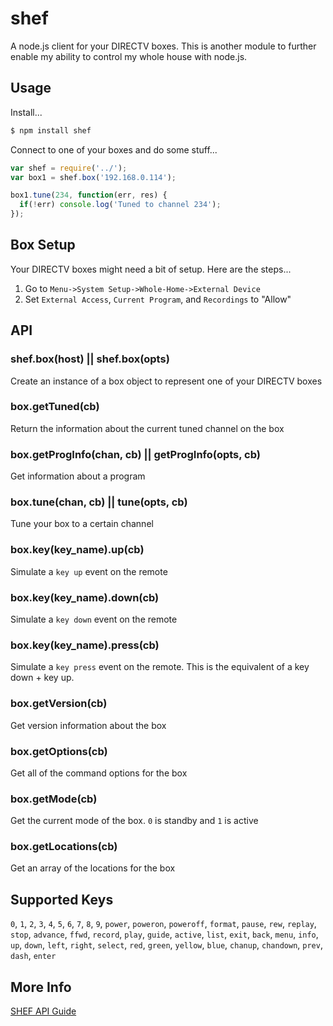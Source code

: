 shef
====

A node.js client for your DIRECTV boxes. This is another module to further enable my ability to control my whole house with node.js.

## Usage

Install...

```bash
$ npm install shef
```

Connect to one of your boxes and do some stuff...

```js
var shef = require('../');
var box1 = shef.box('192.168.0.114');

box1.tune(234, function(err, res) {
  if(!err) console.log('Tuned to channel 234');
});
```

## Box Setup

Your DIRECTV boxes might need a bit of setup. Here are the steps...

1. Go to `Menu->System Setup->Whole-Home->External Device`
2. Set `External Access`, `Current Program`, and `Recordings` to "Allow"

## API

### shef.box(host) || shef.box(opts)

Create an instance of a box object to represent one of your DIRECTV boxes

### box.getTuned(cb)

Return the information about the current tuned channel on the box

### box.getProgInfo(chan, cb) || getProgInfo(opts, cb)

Get information about a program

### box.tune(chan, cb) || tune(opts, cb)

Tune your box to a certain channel

### box.key(key_name).up(cb)

Simulate a `key up` event on the remote

### box.key(key_name).down(cb)

Simulate a `key down` event on the remote

### box.key(key_name).press(cb)

Simulate a `key press` event on the remote. This is the equivalent of a key down + key up.

### box.getVersion(cb)

Get version information about the box

### box.getOptions(cb)

Get all of the command options for the box

### box.getMode(cb)

Get the current mode of the box. `0` is standby and `1` is active

### box.getLocations(cb)

Get an array of the locations for the box

## Supported Keys

`0`, `1`, `2`, `3`, `4`, `5`, `6`, `7`, `8`, `9`, `power`, `poweron`, `poweroff`, `format`, `pause`, `rew`, `replay`, `stop`, `advance`, `ffwd`, `record`, `play`, `guide`, `active`, `list`, `exit`, `back`, `menu`, `info`, `up`, `down`, `left`, `right`, `select`, `red`, `green`, `yellow`, `blue`, `chanup`, `chandown`, `prev`, `dash`, `enter` 

## More Info

[SHEF API Guide](http://www.satinstalltraining.com/homeautomation/DTV-MD-0359-DIRECTV_SHEF_Command_Set-V1.3.C.pdf)